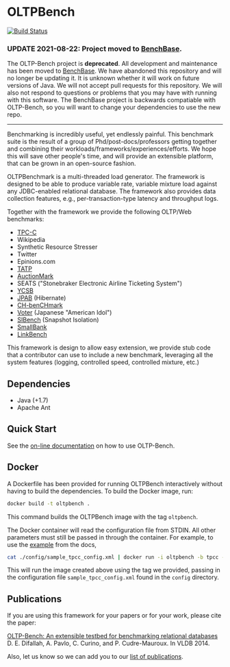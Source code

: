 # OLTPBench

[![Build Status](https://travis-ci.org/oltpbenchmark/oltpbench.png)](https://travis-ci.org/oltpbenchmark/oltpbench)

### UPDATE 2021-08-22: Project moved to [BenchBase](https://github.com/cmu-db/benchbase).

The OLTP-Bench project is **deprecated**. All development and maintenance has been moved to [BenchBase](https://github.com/cmu-db/benchbase).
We have abandoned this repository and will no longer be updating it. It is unknown whether it will work on future versions of Java.
We will not accept pull requests for this repository. We will also not respond to questions or problems that you may have with running with this software. The BenchBase project is backwards compatiable with OLTP-Bench, so you will want to change your dependencies to use the new repo.

-----------------

Benchmarking is incredibly useful, yet endlessly painful. This benchmark suite is the result of a group of
Phd/post-docs/professors getting together and combining their workloads/frameworks/experiences/efforts. We hope this
will save other people's time, and will provide an extensible platform, that can be grown in an open-source fashion. 

OLTPBenchmark is a multi-threaded load generator. The framework is designed to be able to produce variable rate,
variable mixture load against any JDBC-enabled relational database. The framework also provides data collection
features, e.g., per-transaction-type latency and throughput logs.

Together with the framework we provide the following OLTP/Web benchmarks:
  * [TPC-C](http://www.tpc.org/tpcc/)
  * Wikipedia
  * Synthetic Resource Stresser 
  * Twitter
  * Epinions.com
  * [TATP](http://tatpbenchmark.sourceforge.net/)
  * [AuctionMark](http://hstore.cs.brown.edu/projects/auctionmark/)
  * SEATS ("Stonebraker Electronic Airline Ticketing System")
  * [YCSB](https://github.com/brianfrankcooper/YCSB)
  * [JPAB](http://www.jpab.org) (Hibernate)
  * [CH-benCHmark](http://www-db.in.tum.de/research/projects/CHbenCHmark/?lang=en)
  * [Voter](https://github.com/VoltDB/voltdb/tree/master/examples/voter) (Japanese "American Idol")
  * [SIBench](http://sydney.edu.au/engineering/it/~fekete/teaching/serializableSI-Fekete.pdf) (Snapshot Isolation)
  * [SmallBank](http://ses.library.usyd.edu.au/bitstream/2123/5353/1/michael-cahill-2009-thesis.pdf)
  * [LinkBench](http://people.cs.uchicago.edu/~tga/pubs/sigmod-linkbench-2013.pdf)

This framework is design to allow easy extension, we provide stub code that a contributor can use to include a new
benchmark, leveraging all the system features (logging, controlled speed, controlled mixture, etc.)

## Dependencies

+ Java (+1.7)
+ Apache Ant

## Quick Start

See the [on-line documentation](https://github.com/oltpbenchmark/oltpbench/wiki) on how to use OLTP-Bench.

## Docker

A Dockerfile has been provided for running OLTPBench interactively without having to build the dependencies. To build the Docker image, run:

```bash
docker build -t oltpbench .
```

This command builds the OLTPBench image with the tag `oltpbench`. 

The Docker container will read the configuration file from STDIN. All other parameters must still be passed in through the container. For example, to use the [example](https://github.com/oltpbenchmark/oltpbench/wiki) from the docs, 

```bash
cat ./config/sample_tpcc_config.xml | docker run -i oltpbench -b tpcc --create=true --load=true --execute=true -s 5 -o outputfile
```

This will run the image created above using the tag we provided, passing in the configuration file `sample_tpcc_config.xml` found in the `config` directory.

## Publications

If you are using this framework for your papers or for your work, please cite the paper:

[OLTP-Bench: An extensible testbed for benchmarking relational databases](http://www.vldb.org/pvldb/vol7/p277-difallah.pdf) D. E. Difallah, A. Pavlo, C. Curino, and P. Cudre-Mauroux. In VLDB 2014.

Also, let us know so we can add you to our [list of publications](http://oltpbenchmark.com/wiki/index.php?title=Publications_Using_OLTPBenchmark).
